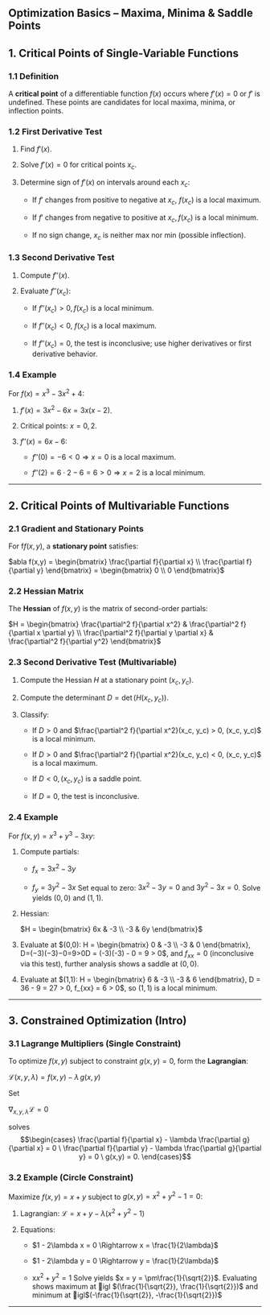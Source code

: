 ## Optimization Basics – Maxima, Minima & Saddle Points

## 1. Critical Points of Single-Variable Functions

### 1.1 Definition

A **critical point** of a differentiable function $f(x)$ occurs where $f′(x)=0$ or $f'$ is undefined. These points are candidates for local maxima, minima, or inflection points.

### 1.2 First Derivative Test

1. Find $f'(x)$.
    
2. Solve $f′(x)=0$ for critical points $x_c$.
    
3. Determine sign of $f′(x)$ on intervals around each $x_c$:
    
    - If $f'$ changes from positive to negative at $x_c$, $f(x_c)$ is a local maximum.
        
    - If $f'$ changes from negative to positive at $x_c, f(x_c)$ is a local minimum.
        
    - If no sign change, $x_c$ is neither max nor min (possible inflection).
        

### 1.3 Second Derivative Test

1. Compute $f''(x)$.
    
2. Evaluate $f''(x_c)$:
    
    - If $f''(x_c) > 0, f(x_c)$ is a local minimum.
        
    - If $f''(x_c) < 0$, $f(x_c)$ is a local maximum.
        
    - If $f''(x_c) = 0$, the test is inconclusive; use higher derivatives or first derivative behavior.
        

### 1.4 Example

For $f(x) = x^3 - 3x^2 + 4$:

1. $f'(x) = 3x^2 - 6x = 3x(x - 2)$.
    
2. Critical points: $x = 0, 2$.
    
3. $f''(x) = 6x - 6$:
    
    - $f''(0) = -6 < 0 \Rightarrow x=0$ is a local maximum.
        
    - $f''(2) = 6 \cdot 2 - 6 = 6 > 0 \Rightarrow x=2$ is a local minimum.
        

---

## 2. Critical Points of Multivariable Functions

### 2.1 Gradient and Stationary Points

For f$f(x,y)$, a **stationary point** satisfies:

$abla f(x,y) = \begin{bmatrix} \frac{\partial f}{\partial x} \\ \frac{\partial f}{\partial y} \end{bmatrix} = \begin{bmatrix} 0 \\ 0 \end{bmatrix}$

### 2.2 Hessian Matrix

The **Hessian** of $f(x,y)$ is the matrix of second-order partials:

$H = \begin{bmatrix} \frac{\partial^2 f}{\partial x^2} & \frac{\partial^2 f}{\partial x \partial y} \\ \frac{\partial^2 f}{\partial y \partial x} & \frac{\partial^2 f}{\partial y^2} \end{bmatrix}$

### 2.3 Second Derivative Test (Multivariable)

1. Compute the Hessian $H$ at a stationary point $(x_c, y_c)$.
    
2. Compute the determinant $D = \det(H(x_c, y_c))$.
    
3. Classify:
    
    - If $D > 0$ and $\frac{\partial^2 f}{\partial x^2}(x_c, y_c) > 0, (x_c, y_c)$ is a local minimum.
        
    - If $D > 0$ and $\frac{\partial^2 f}{\partial x^2}(x_c, y_c) < 0, (x_c, y_c)$ is a local maximum.
        
    - If $D < 0, (x_c, y_c)$ is a saddle point.
        
    - If $D = 0$, the test is inconclusive.
        

### 2.4 Example

For $f(x,y) = x^3 + y^3 - 3xy$:

1. Compute partials:
    
    - $f_x = 3x^2 - 3y$
        
    - $f_y = 3y^2 - 3x$
        Set equal to zero: $3x^2 - 3y = 0$ and $3y^2 - 3x = 0$. Solve yields $(0,0)$ and $(1,1)$.
        
2. Hessian:
    
    $H = \begin{bmatrix} 6x & -3 \\ -3 & 6y \end{bmatrix}$
3. Evaluate at $(0,0): H = \begin{bmatrix} 0 & -3 \\ -3 & 0 \end{bmatrix}, D=(−3)(−3)−0=9>0D = (-3)(-3) - 0 = 9 > 0$, and $f_{xx} = 0$ (inconclusive via this test), further analysis shows a saddle at $(0,0)$.
    
4. Evaluate at $(1,1): H = \begin{bmatrix} 6 & -3 \\ -3 & 6 \end{bmatrix}, D = 36 - 9 = 27 > 0, f_{xx} = 6 > 0$, so $(1,1)$ is a local minimum.
    

---

## 3. Constrained Optimization (Intro)

### 3.1 Lagrange Multipliers (Single Constraint)

To optimize $f(x,y)$ subject to constraint $g(x,y) = 0$, form the **Lagrangian**:

$\mathcal{L}(x,y,\lambda) = f(x,y) - \lambda \, g(x,y)$

Set

$\nabla_{x,y,\lambda} \mathcal{L} = 0$

solves
$$\begin{cases}  
\frac{\partial f}{\partial x} - \lambda \frac{\partial g}{\partial x} = 0 \  
\frac{\partial f}{\partial y} - \lambda \frac{\partial g}{\partial y} = 0 \  
g(x,y) = 0.  
\end{cases}$$

### 3.2 Example (Circle Constraint)

Maximize $f(x,y) = x + y$ subject to $g(x,y) = x^2 + y^2 - 1 = 0$:

1. Lagrangian: $\mathcal{L} = x + y - \lambda(x^2 + y^2 - 1)$
    
2. Equations:
    
    - $1 - 2\lambda x = 0 \Rightarrow x = \frac{1}{2\lambda}$
        
    - $1 - 2\lambda y = 0 \Rightarrow y = \frac{1}{2\lambda}$
        
    - x$x^2 + y^2 = 1$
        Solve yields $x = y = \pm\frac{1}{\sqrt{2}}$. Evaluating shows maximum at igl $(\frac{1}{\sqrt{2}}, \frac{1}{\sqrt{2}})$ and minimum at igl$(-\frac{1}{\sqrt{2}}, -\frac{1}{\sqrt{2}})$
        

---